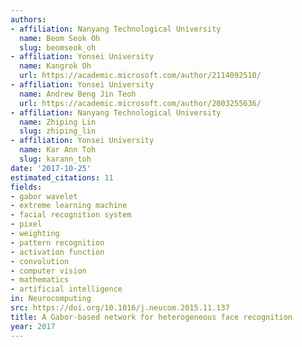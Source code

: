 ```yaml
---
authors:
- affiliation: Nanyang Technological University
  name: Beom Seok Oh
  slug: beomseok_oh
- affiliation: Yonsei University
  name: Kangrok Oh
  url: https://academic.microsoft.com/author/2114092510/
- affiliation: Yonsei University
  name: Andrew Beng Jin Teoh
  url: https://academic.microsoft.com/author/2003255636/
- affiliation: Nanyang Technological University
  name: Zhiping Lin
  slug: zhiping_lin
- affiliation: Yonsei University
  name: Kar Ann Toh
  slug: karann_toh
date: '2017-10-25'
estimated_citations: 11
fields:
- gabor wavelet
- extreme learning machine
- facial recognition system
- pixel
- weighting
- pattern recognition
- activation function
- convolution
- computer vision
- mathematics
- artificial intelligence
in: Neurocomputing
src: https://doi.org/10.1016/j.neucom.2015.11.137
title: A Gabor-based network for heterogeneous face recognition
year: 2017
---
```

